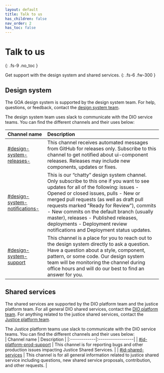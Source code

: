 ```yaml
---
layout: default
title: Talk to us
has_children: false
nav_order: 2
has_toc: false
---
```



# Talk to us
{: .fs-9 .no_toc }

Get support with the design system and shared services.
{: .fs-6 .fw-300 }


## Design system

The GOA design system is supported by the design system team. For help, questions, or feedback, contact the [design system team](#).
<br>

The design system team uses slack to communicate with the DIO service teams. You can find the different channels and their uses below:
<br>

| Channel name        | Description         |
|:-------------|:------------------|
| [#design-system-releases-](https://goa-dio.slack.com/archives/C02P8S4T2AZ) | This channel receives automated messages from GitHub for releases only. Subscribe to this channel to get notified about ui-component releases. Releases may include new components, updates or fixes. |
| [#design-system-notifications-](https://goa-dio.slack.com/archives/C02PBQ8AJM8) | This is our “chatty” design system channel. Only subscribe to this one if you want to see updates for all of the following: issues - Opened or closed issues, pulls - New or merged pull requests (as well as draft pull requests marked "Ready for Review"), commits - New commits on the default branch (usually master), releases - Published releases, deployments - Deployment review notifications and Deployment status updates.   |
| [#design-system-support](https://goa-dio.slack.com/archives/C02PLLT9HQ9) | This channel is a place for you to reach out to the design system directly to ask a question. Have a question about a style, component, pattern, or some code. Our design system team will be monitoring the channel during office hours and will do our best to find an answer for you.      |

## Shared services

The shared services are supported by the DIO platform team and the justice platform team. For all general DIO shared services, contact the [DIO platform team](#). For anything related to the justice shared services, contact the [Justice platform team](#).
<br>

The Justice platform teams use slack to communicate with the DIO service teams. You can find the different channels and their uses below:
<br>
| Channel name        | Description         |
|:-------------|:------------------|
| [#jd-platform-prod-support](https://justicedigital.slack.com/archives/C02TGDFLJ04) | This channel is for reporting bugs and other production issues impacting Justice Shared Services. |
| [#jd-shared-services](https://justicedigital.slack.com/archives/C02UR7LPRDF) | This channel is for all general information related to justice shared service including questions, new shared service proposals, contribution, and other requests.   |
